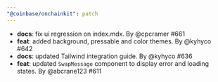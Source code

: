 ```yaml
---
"@coinbase/onchainkit": patch
---
```


- **docs**: fix ui regression on index.mdx. By @cpcramer #661
- **feat**: added background, pressable and color themes. By @kyhyco #642
- **docs**: updated Tailwind integration guide. By @kyhyco #636
- **feat**: updated `SwapMessage` component to display error and loading states. By @abcrane123 #611
